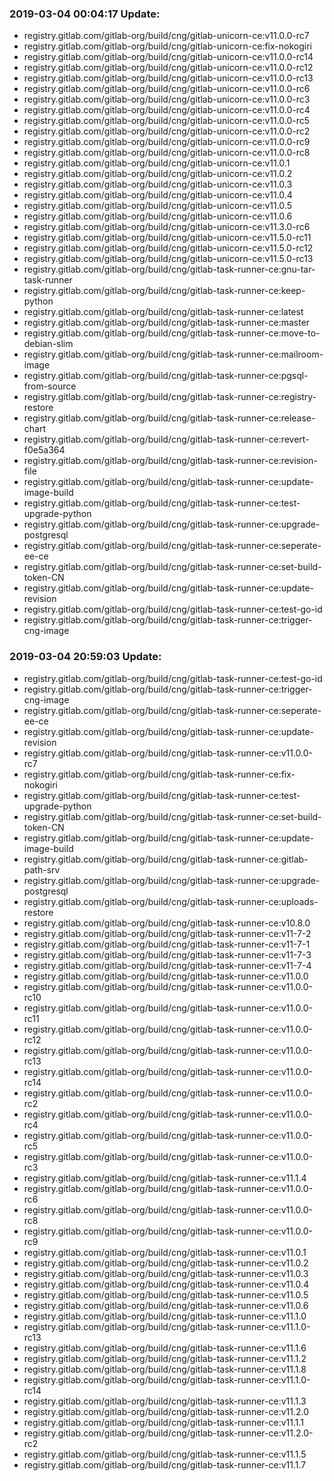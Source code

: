 ### 2019-03-04 00:04:17 Update:

- registry.gitlab.com/gitlab-org/build/cng/gitlab-unicorn-ce:v11.0.0-rc7
- registry.gitlab.com/gitlab-org/build/cng/gitlab-unicorn-ce:fix-nokogiri
- registry.gitlab.com/gitlab-org/build/cng/gitlab-unicorn-ce:v11.0.0-rc14
- registry.gitlab.com/gitlab-org/build/cng/gitlab-unicorn-ce:v11.0.0-rc12
- registry.gitlab.com/gitlab-org/build/cng/gitlab-unicorn-ce:v11.0.0-rc13
- registry.gitlab.com/gitlab-org/build/cng/gitlab-unicorn-ce:v11.0.0-rc6
- registry.gitlab.com/gitlab-org/build/cng/gitlab-unicorn-ce:v11.0.0-rc3
- registry.gitlab.com/gitlab-org/build/cng/gitlab-unicorn-ce:v11.0.0-rc4
- registry.gitlab.com/gitlab-org/build/cng/gitlab-unicorn-ce:v11.0.0-rc5
- registry.gitlab.com/gitlab-org/build/cng/gitlab-unicorn-ce:v11.0.0-rc2
- registry.gitlab.com/gitlab-org/build/cng/gitlab-unicorn-ce:v11.0.0-rc9
- registry.gitlab.com/gitlab-org/build/cng/gitlab-unicorn-ce:v11.0.0-rc8
- registry.gitlab.com/gitlab-org/build/cng/gitlab-unicorn-ce:v11.0.1
- registry.gitlab.com/gitlab-org/build/cng/gitlab-unicorn-ce:v11.0.2
- registry.gitlab.com/gitlab-org/build/cng/gitlab-unicorn-ce:v11.0.3
- registry.gitlab.com/gitlab-org/build/cng/gitlab-unicorn-ce:v11.0.4
- registry.gitlab.com/gitlab-org/build/cng/gitlab-unicorn-ce:v11.0.5
- registry.gitlab.com/gitlab-org/build/cng/gitlab-unicorn-ce:v11.0.6
- registry.gitlab.com/gitlab-org/build/cng/gitlab-unicorn-ce:v11.3.0-rc6
- registry.gitlab.com/gitlab-org/build/cng/gitlab-unicorn-ce:v11.5.0-rc11
- registry.gitlab.com/gitlab-org/build/cng/gitlab-unicorn-ce:v11.5.0-rc12
- registry.gitlab.com/gitlab-org/build/cng/gitlab-unicorn-ce:v11.5.0-rc13
- registry.gitlab.com/gitlab-org/build/cng/gitlab-task-runner-ce:gnu-tar-task-runner
- registry.gitlab.com/gitlab-org/build/cng/gitlab-task-runner-ce:keep-python
- registry.gitlab.com/gitlab-org/build/cng/gitlab-task-runner-ce:latest
- registry.gitlab.com/gitlab-org/build/cng/gitlab-task-runner-ce:master
- registry.gitlab.com/gitlab-org/build/cng/gitlab-task-runner-ce:move-to-debian-slim
- registry.gitlab.com/gitlab-org/build/cng/gitlab-task-runner-ce:mailroom-image
- registry.gitlab.com/gitlab-org/build/cng/gitlab-task-runner-ce:pgsql-from-source
- registry.gitlab.com/gitlab-org/build/cng/gitlab-task-runner-ce:registry-restore
- registry.gitlab.com/gitlab-org/build/cng/gitlab-task-runner-ce:release-chart
- registry.gitlab.com/gitlab-org/build/cng/gitlab-task-runner-ce:revert-f0e5a364
- registry.gitlab.com/gitlab-org/build/cng/gitlab-task-runner-ce:revision-file
- registry.gitlab.com/gitlab-org/build/cng/gitlab-task-runner-ce:update-image-build
- registry.gitlab.com/gitlab-org/build/cng/gitlab-task-runner-ce:test-upgrade-python
- registry.gitlab.com/gitlab-org/build/cng/gitlab-task-runner-ce:upgrade-postgresql
- registry.gitlab.com/gitlab-org/build/cng/gitlab-task-runner-ce:seperate-ee-ce
- registry.gitlab.com/gitlab-org/build/cng/gitlab-task-runner-ce:set-build-token-CN
- registry.gitlab.com/gitlab-org/build/cng/gitlab-task-runner-ce:update-revision
- registry.gitlab.com/gitlab-org/build/cng/gitlab-task-runner-ce:test-go-id
- registry.gitlab.com/gitlab-org/build/cng/gitlab-task-runner-ce:trigger-cng-image
### 2019-03-04 20:59:03 Update:

- registry.gitlab.com/gitlab-org/build/cng/gitlab-task-runner-ce:test-go-id
- registry.gitlab.com/gitlab-org/build/cng/gitlab-task-runner-ce:trigger-cng-image
- registry.gitlab.com/gitlab-org/build/cng/gitlab-task-runner-ce:seperate-ee-ce
- registry.gitlab.com/gitlab-org/build/cng/gitlab-task-runner-ce:update-revision
- registry.gitlab.com/gitlab-org/build/cng/gitlab-task-runner-ce:v11.0.0-rc7
- registry.gitlab.com/gitlab-org/build/cng/gitlab-task-runner-ce:fix-nokogiri
- registry.gitlab.com/gitlab-org/build/cng/gitlab-task-runner-ce:test-upgrade-python
- registry.gitlab.com/gitlab-org/build/cng/gitlab-task-runner-ce:set-build-token-CN
- registry.gitlab.com/gitlab-org/build/cng/gitlab-task-runner-ce:update-image-build
- registry.gitlab.com/gitlab-org/build/cng/gitlab-task-runner-ce:gitlab-path-srv
- registry.gitlab.com/gitlab-org/build/cng/gitlab-task-runner-ce:upgrade-postgresql
- registry.gitlab.com/gitlab-org/build/cng/gitlab-task-runner-ce:uploads-restore
- registry.gitlab.com/gitlab-org/build/cng/gitlab-task-runner-ce:v10.8.0
- registry.gitlab.com/gitlab-org/build/cng/gitlab-task-runner-ce:v11-7-2
- registry.gitlab.com/gitlab-org/build/cng/gitlab-task-runner-ce:v11-7-1
- registry.gitlab.com/gitlab-org/build/cng/gitlab-task-runner-ce:v11-7-3
- registry.gitlab.com/gitlab-org/build/cng/gitlab-task-runner-ce:v11-7-4
- registry.gitlab.com/gitlab-org/build/cng/gitlab-task-runner-ce:v11.0.0
- registry.gitlab.com/gitlab-org/build/cng/gitlab-task-runner-ce:v11.0.0-rc10
- registry.gitlab.com/gitlab-org/build/cng/gitlab-task-runner-ce:v11.0.0-rc11
- registry.gitlab.com/gitlab-org/build/cng/gitlab-task-runner-ce:v11.0.0-rc12
- registry.gitlab.com/gitlab-org/build/cng/gitlab-task-runner-ce:v11.0.0-rc13
- registry.gitlab.com/gitlab-org/build/cng/gitlab-task-runner-ce:v11.0.0-rc14
- registry.gitlab.com/gitlab-org/build/cng/gitlab-task-runner-ce:v11.0.0-rc2
- registry.gitlab.com/gitlab-org/build/cng/gitlab-task-runner-ce:v11.0.0-rc4
- registry.gitlab.com/gitlab-org/build/cng/gitlab-task-runner-ce:v11.0.0-rc5
- registry.gitlab.com/gitlab-org/build/cng/gitlab-task-runner-ce:v11.0.0-rc3
- registry.gitlab.com/gitlab-org/build/cng/gitlab-task-runner-ce:v11.1.4
- registry.gitlab.com/gitlab-org/build/cng/gitlab-task-runner-ce:v11.0.0-rc6
- registry.gitlab.com/gitlab-org/build/cng/gitlab-task-runner-ce:v11.0.0-rc8
- registry.gitlab.com/gitlab-org/build/cng/gitlab-task-runner-ce:v11.0.0-rc9
- registry.gitlab.com/gitlab-org/build/cng/gitlab-task-runner-ce:v11.0.1
- registry.gitlab.com/gitlab-org/build/cng/gitlab-task-runner-ce:v11.0.2
- registry.gitlab.com/gitlab-org/build/cng/gitlab-task-runner-ce:v11.0.3
- registry.gitlab.com/gitlab-org/build/cng/gitlab-task-runner-ce:v11.0.4
- registry.gitlab.com/gitlab-org/build/cng/gitlab-task-runner-ce:v11.0.5
- registry.gitlab.com/gitlab-org/build/cng/gitlab-task-runner-ce:v11.0.6
- registry.gitlab.com/gitlab-org/build/cng/gitlab-task-runner-ce:v11.1.0
- registry.gitlab.com/gitlab-org/build/cng/gitlab-task-runner-ce:v11.1.0-rc13
- registry.gitlab.com/gitlab-org/build/cng/gitlab-task-runner-ce:v11.1.6
- registry.gitlab.com/gitlab-org/build/cng/gitlab-task-runner-ce:v11.1.2
- registry.gitlab.com/gitlab-org/build/cng/gitlab-task-runner-ce:v11.1.8
- registry.gitlab.com/gitlab-org/build/cng/gitlab-task-runner-ce:v11.1.0-rc14
- registry.gitlab.com/gitlab-org/build/cng/gitlab-task-runner-ce:v11.1.3
- registry.gitlab.com/gitlab-org/build/cng/gitlab-task-runner-ce:v11.2.0
- registry.gitlab.com/gitlab-org/build/cng/gitlab-task-runner-ce:v11.1.1
- registry.gitlab.com/gitlab-org/build/cng/gitlab-task-runner-ce:v11.2.0-rc2
- registry.gitlab.com/gitlab-org/build/cng/gitlab-task-runner-ce:v11.1.5
- registry.gitlab.com/gitlab-org/build/cng/gitlab-task-runner-ce:v11.1.7
